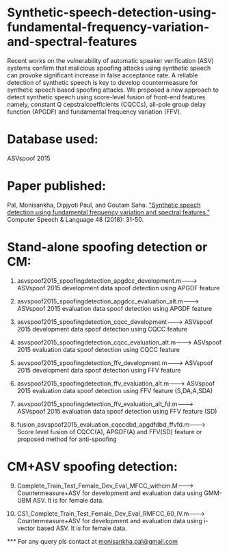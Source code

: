 # Synthetic-speech-detection-using-fundamental-frequency-variation-and-spectral-features
Recent works on the vulnerability of automatic speaker verification (ASV) systems confirm that malicious spoofing attacks using synthetic speech can provoke 
significant increase in false acceptance rate. A reliable detection of synthetic speech is key to develop countermeasure for synthetic speech based spoofing 
attacks. We proposed a new approach to detect synthetic speech using score-level fusion of front-end features namely, constant Q cepstralcoefficients (CQCCs), all-pole group delay function (APGDF) and fundamental frequency variation (FFV). 

# Database used: 

ASVspoof 2015

# Paper published: 

Pal, Monisankha, Dipjyoti Paul, and Goutam Saha. ["Synthetic speech detection using fundamental frequency variation and spectral features."](https://reader.elsevier.com/reader/sd/pii/S0885230817301663?token=4E348F39D718A75B7CE1F21DA9E2BB7C2F5BA1E9EA6DB0B32136C319CB4B2C550168982921A15DC43331FDB9F2D2D7CE) 
Computer Speech & Language 48 (2018): 31-50.

# Stand-alone spoofing detection or CM:

1. asvspoof2015_spoofingdetection_apgdcc_development.m---> ASVspoof 2015 development data spoof detection using APGDF feature

2. asvspoof2015_spoofingdetection_apgdcc_evaluation_alt.m---> ASVspoof 2015 evaluation data spoof detection using APGDF feature

3. asvspoof2015_spoofingdetection_cqcc_development---> ASVspoof 2015 development data spoof detection using CQCC feature

4. asvspoof2015_spoofingdetection_cqcc_evaluation_alt.m---> ASVspoof 2015 evaluation data spoof detection using CQCC feature

5. asvspoof2015_spoofingdetection_ffv_development.m---> ASVspoof 2015 development data spoof detection using FFV feature

6. asvspoof2015_spoofingdetection_ffv_evaluation_alt.m---> ASVspoof 2015 evaluation data spoof detection using FFV feature (S,DA,A,SDA)

7. asvspoof2015_spoofingdetection_ffv_evaluation_alt_fd.m---> ASVspoof 2015 evaluation data spoof detection using FFV feature (SD)

8. fusion_asvspoof2015_evaluation_cqccdbd_apgdfdbd_ffvfd.m---> Score level fusion of CQCC(A), APGDF(A) and FFV(SD) feature or proposed method for anti-spoofing

# CM+ASV spoofing detection:

9. Complete_Train_Test_Female_Dev_Eval_MFCC_withcm.M---> Countermeasure+ASV for development and evaluation data using GMM-UBM ASV. It is for female data.

10. CS1_Complete_Train_Test_Female_Dev_Eval_RMFCC_60_IV.m---> Countermeasure+ASV for development and evaluation data using i-vector based ASV. 
It is for female data.

*** For any query pls contact at monisankha.pal@gmail.com

